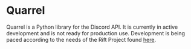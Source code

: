 # Quarrel

Quarrel is a Python library for the Discord API. It is currently in active development and is not ready for production use.
Development is being paced according to the needs of the Rift Project found [here](https://rift.mrvillage.dev/github).
